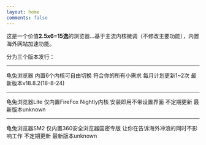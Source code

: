 ```yaml
---
layout: home
comments: false
---
```


这是一个价值**2.5x6=15逸**的浏览器...基于主流内核微调（不修改主要功能），内置海外网站加速功能。

分为三个版本发行：


----------


龟兔浏览器  内置6个内核可自由切换  符合你的所有小需求  每月计划更新1~2次  最新版本v18.8.2(18-8-24)


----------
龟兔浏览器Lite  仅内置FireFox Nightly内核  安装即用不带设置界面  不定期更新  最新版本unknown


----------
龟兔浏览器SM2  仅内置360安全浏览器国密专版  让你在告诉海外冲浪的同时不影响工作  不定期更新  最新版本unknown





